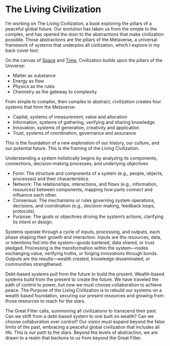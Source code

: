 # The Living Civilization

I’m working on The Living Civilization, a book exploring the pillars of a peaceful global future. Our evolution has taken us from the simple to the complex, and has opened the door to the abstractions that make civilization possible. Those abstractions are the pillars of the Metaverse, a universal framework of systems that underpins all civilization, which I explore in my back cover text:

On the canvas of <a href="space">Space</a> and <a href="time">Time</a>, Civilization builds upon the pillars of the Universe: 

- Matter as substance
- Energy as flow
- Physics as the rules
- Chemistry as the gateway to complexity

From simple to complex, then complex to abstract, civilization creates four systems that form the Metaverse: 

- Capital, systems of measurement, value and allocation
- Information, systems of gathering, verifying and sharing knowledge
- Innovation, systems of generation, creativity and application
- Trust, systems of coordination, governance and assurance

This is the foundation of a new exploration of our history, our culture, and our potential future. This is the framing of the Living Civilization.

Understanding a system holistically begins by analyzing its components, connections, decision-making processes, and underlying objectives

- Form: The structure and components of a system (e.g., people, objects, processes) and their characteristics.
- Network: The relationships, interactions, and flows (e.g., information, resources) between components, mapping how parts connect and influence each other.
- Consensus: The mechanisms or rules governing system operations, decisions, and coordination (e.g., decision-making, feedback loops, protocols).
- Purpose: The goals or objectives driving the system’s actions, clarifying its intent or design.

Systems operate through a cycle of inputs, processing, and outputs, each phase shaping their growth and interaction. Inputs are the resources, data, or intentions fed into the system—goods bartered, data shared, or trust pledged. Processing is the transformation within the system—nodes exchanging value, verifying truths, or forging innovations through bonds. Outputs are the results—wealth created, knowledge disseminated, or communities strengthened.  

Debt-based systems pull from the future to build the present. Wealth-based systems build from the present to create the future. We have traveled the path of control to power, but now we must choose collaboration to achieve peace.  The Purpose of the Living Civilization is to rebuild our systems on a wealth based foundation, securing our present resources and growing from those resources to reach for the stars.

The Great Filter calls, summoning all civilizations to transcend their past. Can we shift from a debt-based system to one built on wealth? Can we choose collaboration over control? Our vision must expand beyond the false limits of the past, embracing a peaceful global civilization that includes all life. This is our path to the stars. Beyond the levels of abstraction, we are drawn to a realm that beckons to us from beyond the Great Filter.
